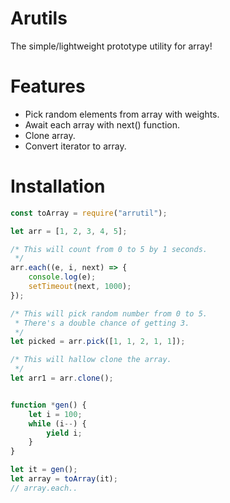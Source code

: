 # Arutils
The simple/lightweight prototype utility for array!

# Features
- Pick random elements from array with weights.
- Await each array with next() function.
- Clone array.
- Convert iterator to array.

# Installation
```js
const toArray = require("arrutil");

let arr = [1, 2, 3, 4, 5];

/* This will count from 0 to 5 by 1 seconds.
 */
arr.each((e, i, next) => {
    console.log(e);
    setTimeout(next, 1000);
});

/* This will pick random number from 0 to 5.
 * There's a double chance of getting 3.
 */
let picked = arr.pick([1, 1, 2, 1, 1]);

/* This will hallow clone the array.
 */
let arr1 = arr.clone();


function *gen() {
    let i = 100;
    while (i--) {
        yield i;
    }
}

let it = gen();
let array = toArray(it);
// array.each..
```
